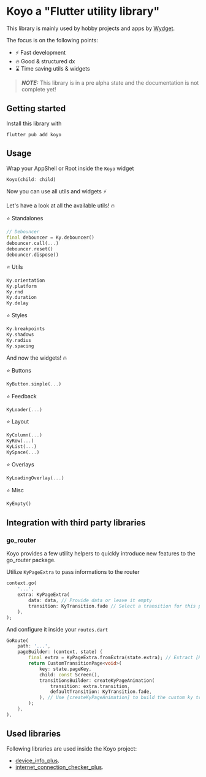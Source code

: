 # Koyo a "Flutter utility library"

This library is mainly used by hobby projects and apps by [Wydget](https://wydget.de).

The focus is on the following points:

- ⚡ Fast development
- 🔥 Good & structured dx
- ⌛ Time saving utils & widgets

> **_NOTE:_** This library is in a pre alpha state and the documentation is not complete yet!

## Getting started

Install this library with

```
flutter pub add koyo
```

## Usage

Wrap your AppShell or Root inside the `Koyo` widget

```dart
Koyo(child: child)
```

Now you can use all utils and widgets ⚡

Let's have a look at all the available utils! 🔥

⭐ Standalones

```dart
// Debouncer
final debouncer = Ky.debouncer()
debouncer.call(...)
debouncer.reset()
debouncer.dispose()
```

⭐ Utils

```dart
Ky.orientation
Ky.platform
Ky.rnd
Ky.duration
Ky.delay
```

⭐ Styles

```dart
Ky.breakpoints
Ky.shadows
Ky.radius
Ky.spacing
```

And now the widgets! 🔥

⭐ Buttons

```dart
KyButton.simple(...)
```

⭐ Feedback

```dart
KyLoader(...)
```

⭐ Layout

```dart
KyColumn(...)
KyRow(...)
KyList(...)
KySpace(...)
```

⭐ Overlays

```dart
KyLoadingOverlay(...)
```

⭐ Misc

```dart
KyEmpty()
```

## Integration with third party libraries

### go_router

Koyo provides a few utility helpers to quickly introduce new features to the go_router package.

Utilize `KyPageExtra` to pass informations to the router

```dart
context.go(
    '...',
    extra: KyPageExtra(
        data: data, // Provide data or leave it empty
        transition: KyTransition.fade // Select a transition for this page navigation or leave it empty
    ),
);
```

And configure it inside your `routes.dart`

```dart
GoRoute(
    path: '...',
    pageBuilder: (context, state) {
        final extra = KyPageExtra.fromExtra(state.extra); // Extract [KyPageExtra] from [state.extra]
        return CustomTransitionPage<void>(
            key: state.pageKey,
            child: const Screen(),
            transitionsBuilder: createKyPageAnimation(
                transition: extra.transition,
                defaultTransition: KyTransition.fade,
            ), // Use [createKyPageAnimation] to build the custom ky transition
        );
    },
),
```

## Used libraries

Following libraries are used inside the Koyo project:

- [device_info_plus](https://pub.dev/packages/device_info_plus).
- [internet_connection_checker_plus](https://pub.dev/packages/internet_connection_checker_plus).
